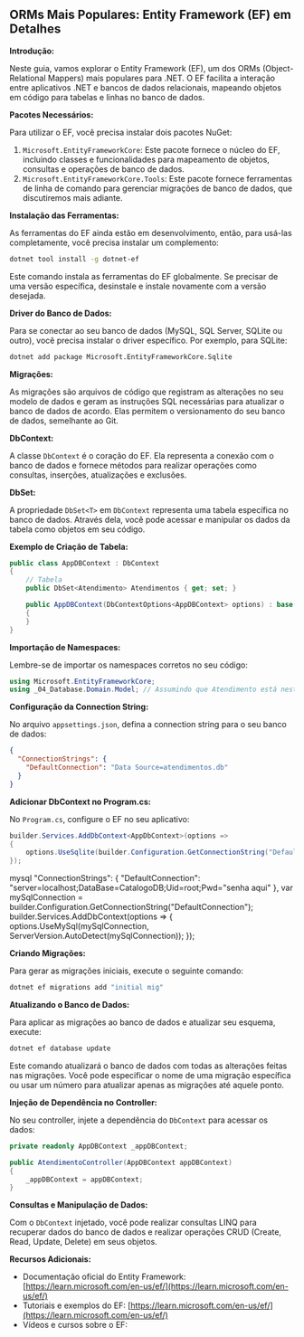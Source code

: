 ## ORMs Mais Populares: Entity Framework (EF) em Detalhes

**Introdução:**

Neste guia, vamos explorar o Entity Framework (EF), um dos ORMs (Object-Relational Mappers) mais populares para .NET. O EF facilita a interação entre aplicativos .NET e bancos de dados relacionais, mapeando objetos em código para tabelas e linhas no banco de dados.

**Pacotes Necessários:**

Para utilizar o EF, você precisa instalar dois pacotes NuGet:

1. `Microsoft.EntityFrameworkCore`: Este pacote fornece o núcleo do EF, incluindo classes e funcionalidades para mapeamento de objetos, consultas e operações de banco de dados.
2. `Microsoft.EntityFrameworkCore.Tools`: Este pacote fornece ferramentas de linha de comando para gerenciar migrações de banco de dados, que discutiremos mais adiante.

**Instalação das Ferramentas:**

As ferramentas do EF ainda estão em desenvolvimento, então, para usá-las completamente, você precisa instalar um complemento:

```bash
dotnet tool install -g dotnet-ef
```

Este comando instala as ferramentas do EF globalmente. Se precisar de uma versão específica, desinstale e instale novamente com a versão desejada.

**Driver do Banco de Dados:**

Para se conectar ao seu banco de dados (MySQL, SQL Server, SQLite ou outro), você precisa instalar o driver específico. Por exemplo, para SQLite:

```bash
dotnet add package Microsoft.EntityFrameworkCore.Sqlite
```

**Migrações:**

As migrações são arquivos de código que registram as alterações no seu modelo de dados e geram as instruções SQL necessárias para atualizar o banco de dados de acordo. Elas permitem o versionamento do seu banco de dados, semelhante ao Git.

**DbContext:**

A classe `DbContext` é o coração do EF. Ela representa a conexão com o banco de dados e fornece métodos para realizar operações como consultas, inserções, atualizações e exclusões.

**DbSet:**

A propriedade `DbSet<T>` em `DbContext` representa uma tabela específica no banco de dados. Através dela, você pode acessar e manipular os dados da tabela como objetos em seu código.

**Exemplo de Criação de Tabela:**

```c#
public class AppDBContext : DbContext
{
    // Tabela
    public DbSet<Atendimento> Atendimentos { get; set; }

    public AppDBContext(DbContextOptions<AppDBContext> options) : base(options)
    {
    }
}
```

**Importação de Namespaces:**

Lembre-se de importar os namespaces corretos no seu código:

```c#
using Microsoft.EntityFrameworkCore;
using _04_Database.Domain.Model; // Assumindo que Atendimento está neste namespace
```

**Configuração da Connection String:**

No arquivo `appsettings.json`, defina a connection string para o seu banco de dados:

```json
{
  "ConnectionStrings": {
    "DefaultConnection": "Data Source=atendimentos.db"
  }
}
```

**Adicionar DbContext no Program.cs:**

No `Program.cs`, configure o EF no seu aplicativo:

```c#
builder.Services.AddDbContext<AppDbContext>(options =>
{
    options.UseSqlite(builder.Configuration.GetConnectionString("DefaultConnection"));
});
```
mysql
"ConnectionStrings": {
  "DefaultConnection": "server=localhost;DataBase=CatalogoDB;Uid=root;Pwd="senha aqui"
},
var mySqlConnection = builder.Configuration.GetConnectionString("DefaultConnection");
builder.Services.AddDbContext<AppDbContext>(options =>
{
    options.UseMySql(mySqlConnection, ServerVersion.AutoDetect(mySqlConnection));
});

**Criando Migrações:**

Para gerar as migrações iniciais, execute o seguinte comando:

```bash
dotnet ef migrations add "initial mig"
```

**Atualizando o Banco de Dados:**

Para aplicar as migrações ao banco de dados e atualizar seu esquema, execute:

```bash
dotnet ef database update
```

Este comando atualizará o banco de dados com todas as alterações feitas nas migrações. Você pode especificar o nome de uma migração específica ou usar um número para atualizar apenas as migrações até aquele ponto.

**Injeção de Dependência no Controller:**

No seu controller, injete a dependência do `DbContext` para acessar os dados:

```c#
private readonly AppDBContext _appDBContext;

public AtendimentoController(AppDBContext appDBContext)
{
    _appDBContext = appDBContext;
}
```

**Consultas e Manipulação de Dados:**

Com o `DbContext` injetado, você pode realizar consultas LINQ para recuperar dados do banco de dados e realizar operações CRUD (Create, Read, Update, Delete) em seus objetos.

**Recursos Adicionais:**

* Documentação oficial do Entity Framework: [https://learn.microsoft.com/en-us/ef/](https://learn.microsoft.com/en-us/ef/)
* Tutoriais e exemplos do EF: [https://learn.microsoft.com/en-us/ef/](https://learn.microsoft.com/en-us/ef/)
* Vídeos e cursos sobre o EF: 